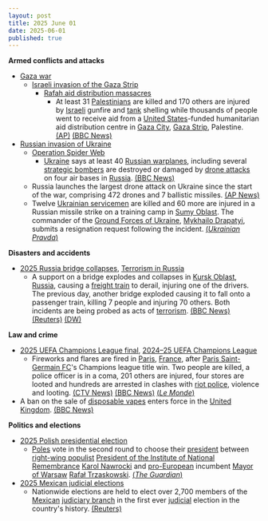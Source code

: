```yaml
---
layout: post
title: 2025 June 01
date: 2025-06-01
published: true
---
```



**Armed conflicts and attacks**

* [Gaza war](https://en.wikipedia.org/wiki/Gaza_war "Gaza war")
  + [Israeli invasion of the Gaza Strip](https://en.wikipedia.org/wiki/Israeli_invasion_of_the_Gaza_Strip "Israeli invasion of the Gaza Strip")
    - [Rafah aid distribution massacres](https://en.wikipedia.org/wiki/Rafah_aid_distribution_massacres "Rafah aid distribution massacres")
      * At least 31 [Palestinians](https://en.wikipedia.org/wiki/Palestinians "Palestinians") are killed and 170 others are injured by [Israeli](https://en.wikipedia.org/wiki/Israel "Israel") gunfire and [tank](https://en.wikipedia.org/wiki/Tank "Tank") shelling while thousands of people went to receive aid from a [United States](https://en.wikipedia.org/wiki/United_States "United States")-funded humanitarian aid distribution centre in [Gaza City](https://en.wikipedia.org/wiki/Gaza_City "Gaza City"), [Gaza Strip](https://en.wikipedia.org/wiki/Gaza_Strip "Gaza Strip"), Palestine. [(AP)](https://apnews.com/article/israel-palestiniaens-hamas-war-news-hostages-aid-06-01-2025-67688833abb96fc068c42d10da90a0a4) [(BBC News)](https://www.bbc.com/news/articles/c991j01lym3o)
* [Russian invasion of Ukraine](https://en.wikipedia.org/wiki/Russian_invasion_of_Ukraine "Russian invasion of Ukraine")
  + [Operation Spider Web](https://en.wikipedia.org/wiki/Operation_Spider_Web "Operation Spider Web")
    - [Ukraine](https://en.wikipedia.org/wiki/Ukraine "Ukraine") says at least 40 [Russian warplanes](https://en.wikipedia.org/wiki/Russian_Air_Force "Russian Air Force"), including several [strategic bombers](https://en.wikipedia.org/wiki/Strategic_bomber "Strategic bomber") are destroyed or damaged by [drone attacks](https://en.wikipedia.org/wiki/Drone_warfare "Drone warfare") on four air bases in [Russia](https://en.wikipedia.org/wiki/Russia "Russia"). [(BBC News)](https://www.bbc.com/news/live/cgrg7kelk45t)
  + Russia launches the largest drone attack on Ukraine since the start of the war, comprising 472 drones and 7 ballistic missiles. [(AP News)](https://apnews.com/article/russia-ukraine-war-sumy-region-18966d4b286ffb6f4e764b94a6afaf61)
  + Twelve [Ukrainian servicemen](https://en.wikipedia.org/wiki/Ukrainian_Armed_Forces "Ukrainian Armed Forces") are killed and 60 more are injured in a Russian missile strike on a training camp in [Sumy Oblast](https://en.wikipedia.org/wiki/Sumy_Oblast "Sumy Oblast"). The commander of the [Ground Forces of Ukraine](https://en.wikipedia.org/wiki/Ground_Forces_of_Ukraine "Ground Forces of Ukraine"), [Mykhailo Drapatyi](https://en.wikipedia.org/wiki/Mykhailo_Drapatyi "Mykhailo Drapatyi"), submits a resignation request following the incident. [(*Ukrainian Pravda*)](https://www.pravda.com.ua/news/2025/06/1/7515066/)

**Disasters and accidents**

* [2025 Russia bridge collapses](https://en.wikipedia.org/wiki/2025_Russia_bridge_collapses "2025 Russia bridge collapses"), [Terrorism in Russia](https://en.wikipedia.org/wiki/Terrorism_in_Russia "Terrorism in Russia")
  + A support on a bridge explodes and collapses in [Kursk Oblast](https://en.wikipedia.org/wiki/Kursk_Oblast "Kursk Oblast"), [Russia](https://en.wikipedia.org/wiki/Russia "Russia"), causing a [freight train](https://en.wikipedia.org/wiki/Freight_train "Freight train") to derail, injuring one of the drivers. The previous day, another bridge exploded causing it to fall onto a passenger train, killing 7 people and injuring 70 others. Both incidents are being probed as acts of [terrorism](https://en.wikipedia.org/wiki/Terrorism "Terrorism"). [(BBC News)](https://www.bbc.com/news/articles/cr7zjy89304o) [(Reuters)](https://www.reuters.com/world/bridge-collapses-russias-bryansk-region-that-borders-ukraine-governor-says-2025-05-31/) [(DW)](https://www.dw.com/ru/v-rossii-obrusilsa-vtoroj-za-sutki-transportnyj-most/a-72747364)

**Law and crime**

* [2025 UEFA Champions League final](https://en.wikipedia.org/wiki/2025_UEFA_Champions_League_final "2025 UEFA Champions League final"), [2024–25 UEFA Champions League](https://en.wikipedia.org/wiki/2024%E2%80%9325_UEFA_Champions_League "2024–25 UEFA Champions League")
  + Fireworks and flares are fired in [Paris](https://en.wikipedia.org/wiki/Paris "Paris"), [France](https://en.wikipedia.org/wiki/France "France"), after [Paris Saint-Germain FC](https://en.wikipedia.org/wiki/Paris_Saint-Germain_FC "Paris Saint-Germain FC")'s Champions league title win. Two people are killed, a police officer is in a coma, 201 others are injured, four stores are looted and hundreds are arrested in clashes with [riot police](https://en.wikipedia.org/wiki/Riot_police "Riot police"), violence and looting. [(CTV News)](https://www.ctvnews.ca/world/article/2-fans-died-and-an-officer-is-in-a-coma-after-champions-league-celebrations-in-france/) [(BBC News)](https://www.bbc.co.uk/news/articles/ckgqyg325gno) [(*Le Monde*)](https://www.lemonde.fr/en/sports/article/2025/06/01/paris-erupts-with-flares-and-fireworks-the-eiffel-tower-lit-up-in-blue-and-red-after-psg-s-champions-league-title_6741878_9.html)
* A ban on the sale of [disposable vapes](https://en.wikipedia.org/wiki/Electronic_cigarette "Electronic cigarette") enters force in the [United Kingdom](https://en.wikipedia.org/wiki/United_Kingdom "United Kingdom"). [(BBC News)](https://www.bbc.co.uk/news/articles/c80kxx2xr77o)

**Politics and elections**

* [2025 Polish presidential election](https://en.wikipedia.org/wiki/2025_Polish_presidential_election "2025 Polish presidential election")
  + [Poles](https://en.wikipedia.org/wiki/Polish_people "Polish people") vote in the second round to choose their [president](https://en.wikipedia.org/wiki/President_of_Poland "President of Poland") between [right-wing populist](https://en.wikipedia.org/wiki/Right-wing_populist "Right-wing populist") [President of the Institute of National Remembrance](https://en.wikipedia.org/wiki/Institute_of_National_Remembrance "Institute of National Remembrance") [Karol Nawrocki](https://en.wikipedia.org/wiki/Karol_Nawrocki "Karol Nawrocki") and [pro-European](https://en.wikipedia.org/wiki/Pro-European "Pro-European") incumbent [Mayor of Warsaw](https://en.wikipedia.org/wiki/Mayor_of_Warsaw "Mayor of Warsaw") [Rafał Trzaskowski](https://en.wikipedia.org/wiki/Rafa%C5%82_Trzaskowski "Rafał Trzaskowski"). [(*The Guardian*)](https://www.theguardian.com/world/2025/jun/01/poland-goes-to-the-polls-in-second-round-of-close-fought-presidential-election)
* [2025 Mexican judicial elections](https://en.wikipedia.org/wiki/2025_Mexican_judicial_elections "2025 Mexican judicial elections")
  + Nationwide elections are held to elect over 2,700 members of the [Mexican](https://en.wikipedia.org/wiki/Mexico "Mexico") [judiciary branch](https://en.wikipedia.org/wiki/Judiciary_of_Mexico "Judiciary of Mexico") in the first ever [judicial](https://en.wikipedia.org/wiki/Judiciary "Judiciary") election in the country's history. [(Reuters)](https://www.reuters.com/world/americas/mexico-votes-first-judicial-election-amid-concerns-over-rule-law-2025-06-01/)
